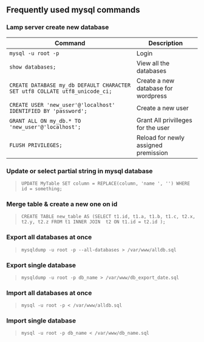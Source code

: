 ## Frequently used mysql commands


### Lamp server create new database

| Command | Description |
| ------- | ----------- |
| `mysql -u root -p` | Login |
| `show databases;` | View all the databases |
| `CREATE DATABASE my_db DEFAULT CHARACTER SET utf8 COLLATE utf8_unicode_ci;` | Create a new database for wordpress |
| `CREATE USER 'new_user'@'localhost' IDENTIFIED BY 'password';` | Create a new user |
| `GRANT ALL ON my_db.* TO 'new_user'@'localhost';` | Grant All privilleges for the user |
| `FLUSH PRIVILEGES;` | Reload for newly assigned premission |

### Update or select partial string in mysql database
> `UPDATE MyTable SET column = REPLACE(column, 'name ', '') WHERE id = something;`

### Merge table & create a new one on id
> `CREATE TABLE new_table AS (SELECT t1.id, t1.a, t1.b, t1.c, t2.x, t2.y, t2.z FROM t1 INNER JOIN  t2 ON t1.id = t2.id );`

### Export all databases at once
> `mysqldump -u root -p --all-databases > /var/www/alldb.sql`

### Export single database
> `mysqldump -u root -p db_name > /var/www/db_export_date.sql`

### Import all databases at once
> `mysql -u root -p < /var/www/alldb.sql`

### Import single database
> `mysql -u root -p db_name < /var/www/db_name.sql`


